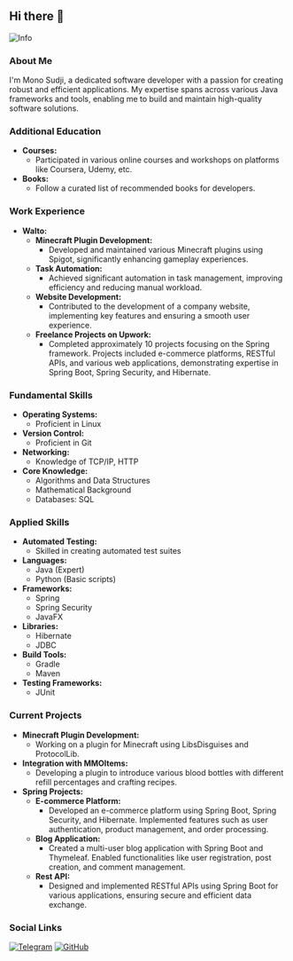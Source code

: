 ## Hi there 👋
![Info](https://i.imgur.com/xUvRkrp.png) 

### About Me

I'm Mono Sudji, a dedicated software developer with a passion for creating robust and efficient applications. My expertise spans across various Java frameworks and tools, enabling me to build and maintain high-quality software solutions.

### Additional Education

- **Courses:** 
  - Participated in various online courses and workshops on platforms like Coursera, Udemy, etc.
- **Books:** 
  - Follow a curated list of recommended books for developers.

### Work Experience

- **Walto:** 
  - **Minecraft Plugin Development:**
    - Developed and maintained various Minecraft plugins using Spigot, significantly enhancing gameplay experiences.
  - **Task Automation:**
    - Achieved significant automation in task management, improving efficiency and reducing manual workload.
  - **Website Development:**
    - Contributed to the development of a company website, implementing key features and ensuring a smooth user experience.
  - **Freelance Projects on Upwork:**
    - Completed approximately 10 projects focusing on the Spring framework. Projects included e-commerce platforms, RESTful APIs, and various web applications, demonstrating expertise in Spring Boot, Spring Security, and Hibernate.

### Fundamental Skills

- **Operating Systems:** 
  - Proficient in Linux
- **Version Control:** 
  - Proficient in Git
- **Networking:** 
  - Knowledge of TCP/IP, HTTP
- **Core Knowledge:**
  - Algorithms and Data Structures
  - Mathematical Background
  - Databases: SQL

### Applied Skills

- **Automated Testing:** 
  - Skilled in creating automated test suites
- **Languages:** 
  - Java (Expert)
  - Python (Basic scripts)
- **Frameworks:**
  - Spring
  - Spring Security
  - JavaFX
- **Libraries:** 
  - Hibernate
  - JDBC
- **Build Tools:** 
  - Gradle
  - Maven
- **Testing Frameworks:** 
  - JUnit

### Current Projects

- **Minecraft Plugin Development:**
  - Working on a plugin for Minecraft using LibsDisguises and ProtocolLib.
- **Integration with MMOItems:**
  - Developing a plugin to introduce various blood bottles with different refill percentages and crafting recipes.
- **Spring Projects:** 
  - **E-commerce Platform:** 
    - Developed an e-commerce platform using Spring Boot, Spring Security, and Hibernate. Implemented features such as user authentication, product management, and order processing.
  - **Blog Application:** 
    - Created a multi-user blog application with Spring Boot and Thymeleaf. Enabled functionalities like user registration, post creation, and comment management.
  - **Rest API:** 
    - Designed and implemented RESTful APIs using Spring Boot for various applications, ensuring secure and efficient data exchange.


### Social Links

[![Telegram](https://img.shields.io/badge/Telegram-2CA5E0?style=for-the-badge&logo=telegram&logoColor=white)](https://t.me/MonoBehaivor)
[![GitHub](https://img.shields.io/badge/GitHub-181717?style=for-the-badge&logo=github&logoColor=white)](https://github.com/MonoSudji)

